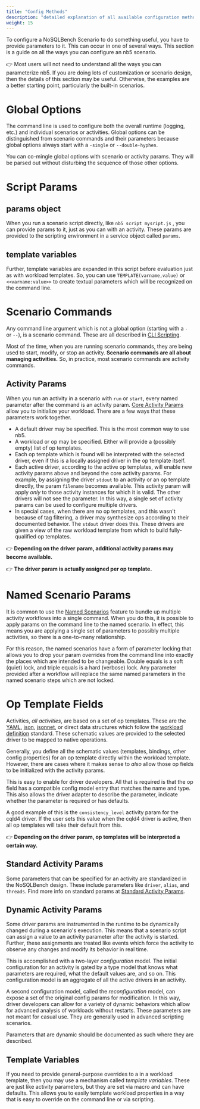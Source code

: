 ```yaml
---
title: "Config Methods"
description: "detailed explanation of all available configuration methods in nb5"
weight: 15
---
```


To configure a NoSQLBench Scenario to do something useful, you have to provide parameters to it.
This can occur in one of several ways. This section is a guide on all the ways you can 
configure an nb5 scenario.

👉 Most users will not need to understand all the ways you can parameterize nb5. If you are doing 
lots of customization or scenario design, then the details of this section may be useful. 
Otherwise, the examples are a better starting point, particularly the built-in scenarios. 

# Global Options

The command line is used to configure both the overall runtime (logging, etc.) and
individual scenarios or activities. Global options can be distinguished from scenario commands and
their parameters because global options always start with a `-single` or `--double-hyphen`.

You can co-mingle global options with scenario or activity params. They will be parsed out 
without disturbing the sequence of those other options.

# Script Params

## params object

When you run a scenario script directly, like `nb5 script mysript.js` , you can provide 
params to it, just as you can with an activity. These params are provided to the scripting 
environment in a service object called `params`.

## template variables

Further, template variables are expanded in this script before evaluation just as with workload 
templates. So, you can use `TEMPLATE(varname,value)` or `<<varname:value>>` to create textual 
parameters which will be recognized on the command line.

# Scenario Commands

Any command line argument which is not a global option (starting with a `-` or `--`), is a 
scenario command. These are all described in [CLI Scripting](../cli-scripting). 

Most of the time, when you are running scenario commands, they are being used to start, modify, 
or stop an activity. **Scenario commands are all about managing activities.** So, in practice, 
most scenario commands are activity commands.

## Activity Params

When you run an activity in a scenario with `run` or `start`, every named parameter after the
command is an activity param. [Core Activity Params](@/user-guide/core-activity-params.md) 
allow you to initialize your workload. There are a few ways that these parameters work together.

- A default driver may be specified. This is the most common way to use nb5.
- A workload or op may be specified. Either will provide a (possibly empty) list of op templates.
- Each op template which is found will be interpreted with the selected driver, even if this is 
  a locally assigned driver in the op template itself.
- Each active driver, according to the active op templates, will enable new activity params 
  above and beyond the core activity params. For example, by assigning the driver `stdout` to an 
  activity or an op template directly, the param `filename` becomes available. This activity 
  param will apply *only* to those activity instances for which it is valid. The other drivers 
  will not see the parameter. In this way, a single set of activity params can be used to 
  configure multiple drivers.
- In special cases, when there are no op templates, and this wasn't because of tag filtering, a 
  driver may synthesize ops according to their documented behavior. The `stdout` driver does 
  this. These drivers are given a view of the raw workload template from which to build 
  fully-qualified op templates.

👉 **Depending on the driver param, additional activity params may become available.**

👉 **The driver param is actually assigned per op template.**

# Named Scenario Params

It is common to use the [Named Scenarios](@/workloads_101/11_named_scenarios.md) feature to 
bundle up multiple activity workflows into a single command. When you do this, it is 
possible to apply params on the command line to the named scenario. In effect, this means you are 
applying a single set of parameters to possibly multiple activities, so there is a one-to-many 
relationship.

For this reason, the named scenarios have a form of parameter locking that allows you to drop 
your param overrides from the command line into exactly the places which are intended to be 
changeable. Double equals is a soft (quiet) lock, and triple equals is a hard (verbose) lock. 
Any parameter provided after a workflow will replace the same named parameters in the named 
scenario steps which are not locked.

# Op Template Fields

Activities, *all activities*, are based on a set of op templates. These are the
[YAML](https://yaml.org/), [json](https://www.json.org/), [jsonnet](https://jsonnet.org/), or direct 
data structures which follow the [workload definition](../workload_definition)
standard. These schematic values are provided to the selected driver to be mapped to native 
operations.

Generally, you define all the schematic values (templates, bindings, other config properties) 
for an op template directly within the workload template. However, there are cases where it 
makes sense to *also* allow those op fields to be initialized with the activity params.

This is easy to enable for driver developers. All that is required is that the op field has a compatible 
config model entry that matches the name and type. This also allows the driver adapter to 
describe the parameter, indicate whether the parameter is required or has defaults.

A good example of this is the `consistency_level` activity param for the cqld4 driver. If the 
user sets this value when the cqld4 driver is active, then all op templates will take their 
default from this.

👉 **Depending on the driver param, op templates will be interpreted a certain way.**

## Standard Activity Params

Some parameters that can be specified for an activity are standardized in the NoSQLBench design.
These include parameters like `driver`, `alias`, and `threads`. Find more info on standard 
params at [Standard Activity Params](../standard-activity-parameters).

## Dynamic Activity Params

Some driver params are instrumented in the runtime to be dynamically changed during a scenario's 
execution. This means that a scenario script can assign a value to an activity parameter after 
the activity is started. Further, these assignments are treated like events which force the 
activity to observe any changes and modify its behavior in real time.

This is accomplished with a two-layer _configuration_ model. The initial configuration for an 
activity is gated by a type model that knows what parameters are required, what the default 
values are, and so on. This configuration model is an aggregate of all the active drivers in 
an activity.

A second configuration model, called the _reconfiguration_ model, can expose a set of the 
original config params for modification. In this way, driver developers can allow for a variety 
of dynamic behaviors which allow for advanced analysis of workloads without restarts. These 
parameters are not meant for casual use. They are generally used in advanced scripting scenarios.

Parameters that are dynamic should be documented as such where they are described.

## Template Variables

If you need to provide general-purpose overrides to a in a workload template, then you
may use a mechanism called _template variables_. These are just like activity parameters, but they
are set via macro and can have defaults. This allows you to easily template workload properties 
in a way that is easy to override on the command line or via scripting.

